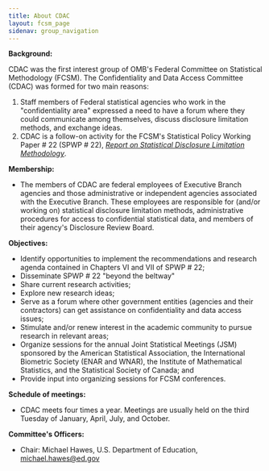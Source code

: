 ```yaml
---
title: About CDAC
layout: fcsm_page
sidenav: group_navigation
---
```

<p><strong>Background:</strong></p>
<p>CDAC was the first interest group of OMB's Federal Committee on Statistical Methodology (FCSM). The Confidentiality and Data Access Committee (CDAC) was formed for two main reasons:</p>
<ol>
<li>Staff members of Federal statistical agencies who work in the "confidentiality area" expressed a need to have a forum where they could communicate among themselves, discuss disclosure limitation methods, and exchange ideas.</li>
<li>CDAC is a follow-on activity for the FCSM's Statistical Policy Working Paper # 22 (SPWP # 22), <a href="{{site.baseurl}}/assets/fcsm/files/docs/SPWP22_rev.pdf" target="_blank"><em>Report on Statistical Disclosure Limitation Methodology</em></a>.  </li><!-----------SPWP22_rev.pdf-->
</ol>
<p><strong>Membership:</strong></p>
<ul>
<li>The members of CDAC are federal employees of Executive Branch agencies and those administrative or independent agencies associated with the Executive Branch. These employees are responsible for (and/or working on) statistical disclosure limitation methods, administrative procedures for access to confidential statistical data, and members of their agency's Disclosure Review Board.</li>
</ul>
<p><strong>Objectives:</strong></p>
<ul>
<li>Identify opportunities to implement the recommendations and research agenda contained in Chapters VI and VII of SPWP # 22;</li>
<li>Disseminate SPWP # 22 "beyond the beltway"</li>
<li>Share current research activities;</li>
<li>Explore new research ideas;</li>
<li>Serve as a forum where other government entities (agencies and their contractors) can get assistance on confidentiality and data access issues;</li>
<li>Stimulate and/or renew interest in the academic community to pursue research in relevant areas;</li>
<li>Organize sessions for the annual Joint Statistical Meetings (JSM) sponsored by the American Statistical Association, the International Biometric Society (ENAR and WNAR), the Institute of Mathematical Statistics, and the Statistical Society of Canada; and</li>
<li>Provide input into organizing sessions for FCSM conferences.</li>
</ul>
<p><strong>Schedule of meetings:</strong></p>
<ul>
<li>CDAC meets four times a year. Meetings are usually held on the third Tuesday of January, April, July, and October.</li>
</ul>
<p><strong>Committee's Officers:</strong></p>
<ul>

<li>Chair: Michael Hawes, U.S. Department of Education, <a href="mailto:michael.hawes@ed.gov">michael.hawes@ed.gov</a></li>
</ul>